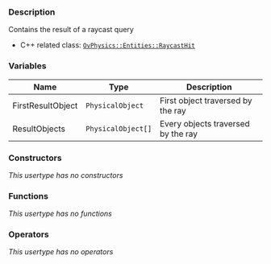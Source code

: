 ### Description
Contains the result of a raycast query

- C++ related class: [`OvPhysics::Entities::RaycastHit`](https://github.com/adriengivry/Overload/blob/develop/Sources/Overload/OvPhysics/include/OvPhysics/Entities/RaycastHit.h)

### Variables
|Name|Type|Description|
|-|-|-|
|FirstResultObject|`PhysicalObject`|First object traversed by the ray|
|ResultObjects|`PhysicalObject[]`|Every objects traversed by the ray|

### Constructors
_This usertype has no constructors_

### Functions
_This usertype has no functions_

### Operators
_This usertype has no operators_
